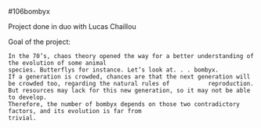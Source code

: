 #106bombyx

Project done in duo with Lucas Chaillou

Goal of the project:

    In the 70’s, chaos theory opened the way for a better understanding of the evolution of some animal
    species. Butterflys for instance. Let’s look at. . . bombyx.
    If a generation is crowded, chances are that the next generation will be crowded too, regarding the natural rules of           reproduction. But resources may lack for this new generation, so it may not be able to develop.
    Therefore, the number of bombyx depends on those two contradictory factors, and its evolution is far from
    trivial.
